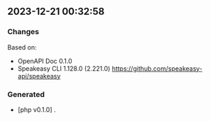 

## 2023-12-21 00:32:58
### Changes
Based on:
- OpenAPI Doc 0.1.0 
- Speakeasy CLI 1.128.0 (2.221.0) https://github.com/speakeasy-api/speakeasy
### Generated
- [php v0.1.0] .